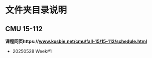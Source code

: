# 文件夹目录说明

## CMU 15-112

**课程网页https://www.kosbie.net/cmu/fall-15/15-112/schedule.html**

- 20250528 Week#1
